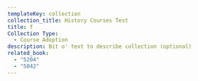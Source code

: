 ```yaml
---
templateKey: collection
collection_title: History Courses Test
title: f
Collection Type:
  - Course Adoption
description: Bit o' text to describe collection (optional)
related_book:
  - "5204"
  - "5042"
---
```

